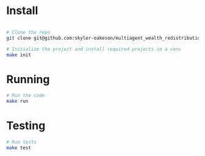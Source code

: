 # Install
```bash

# Clone the repo
git clone git@github.com:skyler-oakeson/multiagent_wealth_redistribution.git

# Initialize the project and install required projects in a venv
make init
```

# Running
```bash
# Run the code
make run
```

# Testing
```bash
# Run tests
make test
```
